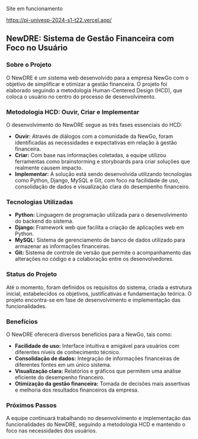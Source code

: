 Site em funcionamento

https://pi-univesp-2024-s1-t22.vercel.app/

## NewDRE: Sistema de Gestão Financeira com Foco no Usuário

### Sobre o Projeto

O NewDRE é um sistema web desenvolvido para a empresa NewGo com o objetivo de simplificar e otimizar a gestão financeira. O projeto foi elaborado seguindo a metodologia Human-Centered Design (HCD), que coloca o usuário no centro do processo de desenvolvimento. 

### Metodologia HCD: Ouvir, Criar e Implementar

O desenvolvimento do NewDRE segue as três fases essenciais do HCD:

* **Ouvir:** Através de diálogos com a comunidade da NewGo, foram identificadas as necessidades e expectativas em relação à gestão financeira. 
* **Criar:** Com base nas informações coletadas, a equipe utilizou ferramentas como brainstorming e storyboards para criar soluções que realmente causem impacto.
* **Implementar:** A solução está sendo desenvolvida utilizando tecnologias como Python, Django, MySQL e Git, com foco na facilidade de uso, consolidação de dados e visualização clara do desempenho financeiro. 

### Tecnologias Utilizadas

* **Python:** Linguagem de programação utilizada para o desenvolvimento do backend do sistema.
* **Django:** Framework web que facilita a criação de aplicações web em Python.
* **MySQL:** Sistema de gerenciamento de banco de dados utilizado para armazenar as informações financeiras.
* **Git:** Sistema de controle de versão que permite o acompanhamento das alterações no código e a colaboração entre os desenvolvedores.

### Status do Projeto

Até o momento, foram definidos os requisitos do sistema, criada a estrutura inicial, estabelecidos os objetivos, justificativas e fundamentação teórica. O projeto encontra-se em fase de desenvolvimento e implementação das funcionalidades.

### Benefícios

O NewDRE oferecerá diversos benefícios para a NewGo, tais como:

* **Facilidade de uso:** Interface intuitiva e amigável para usuários com diferentes níveis de conhecimento técnico.
* **Consolidação de dados:** Integração de informações financeiras de diferentes fontes em um único sistema.
* **Visualização clara:** Relatórios e gráficos que permitem uma análise eficiente do desempenho financeiro.
* **Otimização da gestão financeira:** Tomada de decisões mais assertivas e melhoria dos resultados financeiros da empresa.

### Próximos Passos

A equipe continuará trabalhando no desenvolvimento e implementação das funcionalidades do NewDRE, seguindo a metodologia HCD e mantendo o foco nas necessidades dos usuários. 

